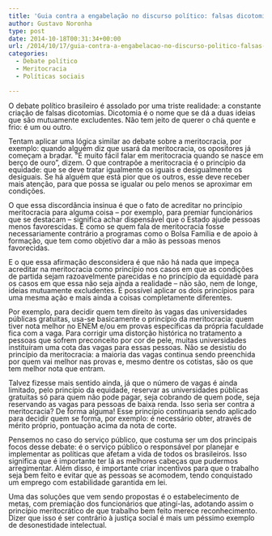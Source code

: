 ```yaml
---
title: 'Guia contra a engabelação no discurso político: falsas dicotomias'
author: Gustavo Noronha
type: post
date: 2014-10-18T00:31:34+00:00
url: /2014/10/17/guia-contra-a-engabelacao-no-discurso-politico-falsas-dicotomias/
categories:
  - Debate político
  - Meritocracia
  - Políticas sociais

---
```

<span style="line-height: 14px;">O debate político brasileiro é assolado por uma triste realidade: a constante criação de falsas dicotomias. Dicotomia é o nome que se dá a duas ideias que são mutuamente excludentes. Não tem jeito de querer o chá quente e frio: é um ou outro.</span>

<span style="line-height: 14px;">Tentam aplicar uma lógica similar ao debate sobre a meritocracia, por exemplo: quando alguém diz que usará da meritocracia, os opositores já começam a bradar. &#8220;É muito fácil falar em meritocracia quando se nasce em berço de ouro&#8221;, dizem. O que contrapõe a meritocracia é o princípio da equidade: que se deve tratar igualmente os iguais e desigualmente os desiguais. Se há alguém que está pior que os outros, esse deve receber mais atenção, para que possa se igualar ou pelo menos se aproximar em condições.</span>

<span style="line-height: 14px;">O que essa discordância insinua é que o fato de acreditar no princípio meritocracia para alguma coisa &#8211; por exemplo, para premiar funcionários que se destacam &#8211; significa achar dispensável que o Estado ajude pessoas menos favorescidas. É como se quem fala de meritocracia fosse necessariamente contrário a programas como o Bolsa Família e de apoio à formação, que tem como objetivo dar a mão às pessoas menos favorecidas.</span>

<span style="line-height: 14px;">E o que essa afirmação desconsidera é que não há nada que impeça acreditar na meritocracia como princípio nos casos em que as condições de partida sejam razoavelmente parecidas e no princípio da equidade para os casos em que essa não seja ainda a realidade &#8211; não são, nem de longe, ideias mutuamente excludentes. É possível aplicar os dois princípios para uma mesma ação e mais ainda a coisas completamente diferentes. </span>

<span style="line-height: 14px;">Por exemplo, para decidir quem tem direito às vagas das universidades públicas gratuitas, usa-se basicamente o princípio da meritocracia: quem tiver nota melhor no ENEM e/ou em provas específicas da própria faculdade fica com a vaga. Para corrigir uma distorção histórica no tratamento a pessoas que sofrem preconceito por cor de pele, muitas universidades instituíram uma cota das vagas para essas pessoas. Não se desistiu do princípio da meritocracia: a maioria das vagas continua sendo preenchida por quem vai melhor nas provas e, mesmo dentre os cotistas, são os que tem melhor nota que entram.</span>

<span style="line-height: 14px;">Talvez fizesse mais sentido ainda, já que o número de vagas é ainda limitado, pelo princípio da equidade, reservar as universidades públicas gratuitas só para quem não pode pagar, seja cobrando de quem pode, seja reservando as vagas para pessoas de baixa renda. Isso seria ser contra a meritocracia? De forma alguma! Esse princípio continuaria sendo aplicado para decidir quem se forma, por exemplo: é necessário obter, através de mérito próprio, pontuação acima da nota de corte.</span>

<span style="line-height: 14px;">Pensemos no caso do serviço público, que costuma ser um dos principais focos desse debate: é o serviço público o responsável por planejar e implementar as políticas que afetam a vida de todos os brasileiros. Isso significa que é importante ter lá as melhores cabeças que pudermos arregimentar. Além disso, é importante criar incentivos para que o trabalho seja bem feito e evitar que as pessoas se acomodem, tendo conquistado um emprego com estabilidade garantida em lei.</span>

<span style="line-height: 14px;">Uma das soluções que vem sendo propostas é o estabelecimento de metas, com premiação dos funcionários que atingí-las, adotando assim o princípio meritocrático de que trabalho bem feito merece reconhecimento. Dizer que isso é ser contrário à justiça social é mais um péssimo exemplo de desonestidade intelectual.</span>